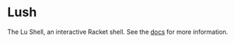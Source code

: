 # Lush

The Lu Shell, an interactive Racket shell. See the [docs](https://patrick-lafferty.github.io/lush) for more information.